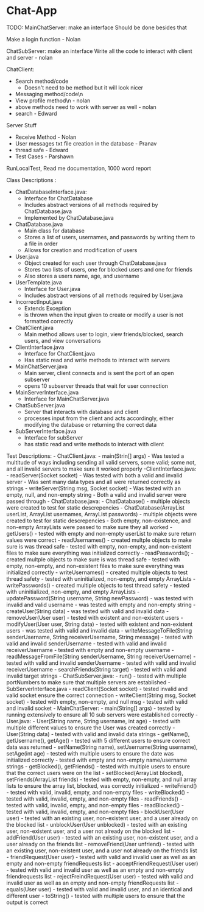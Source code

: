 # Chat-App
TODO:
MainChatServer:
make an interface
Should be done besides that

Make a login function - Nolan

ChatSubServer:
make an interface
Write all the code to interact with client and server - nolan

ChatClient:
- Search method/code
    - Doesn't need to be method but it will look nicer
- Messaging method/code\n
- View profile method\n - nolan
- above methods need to work with server as well - nolan
- search - Edward


Server Stuff
- Receive Method - Nolan
- User messages txt file creation in the database - Pranav
- thread safe - Edward
- Test Cases - Parshawn

RunLocalTest, 
Read me documentation, 
1000 word report


Class Descriptions :
 - ChatDatabaseInterface.java:
     - Interface for ChatDatabase
     - Includes abstract versions of all methods required by ChatDatabase.java
     - Implemented by ChatDatabase.java
 - ChatDatabase.java
     - Main class for database
     - Stores a list of users, usernames, and passwords by writing them to a file in order
     - Allows for creation and modification of users
 - User.java
     - Object created for each user through ChatDatabase.java
     - Stores two lists of users, one for blocked users and one for friends
     - Also stores a users name, age, and username
 - UserTemplate.java
     - Interface for User.java
     - Includes abstract versions of all methods required by User.java
 - IncorrectInput.java
     - Extends Exception
     - is thrown when the input given to create or modify a user is not formatted correctly
 - ChatClient.java
     - Main method allows user to login, view friends/blocked, search users, and view conversations
 - ClientInterface.java
     - Interface for ChatClient.java
     - Has static read and write methods to interact with servers
 - MainChatServer.java
     - Main server, client connects and is sent the port of an open subserver
     - opens 10 subserver threads that wait for user connection
 - MainServerInterface.java
     - Interface for MainChatServer.java
 - ChatSubServer.java
     - Server that interacts with database and client
     - processes input from the client and acts accordingly, either modifying the database or returning the correct data
 - SubServerInterface.java
     - Interface for subServer
     - has static read and write methods to interact with client
  
Test Descriptions:
    - ChatClient.java:
        - main(Strin[] args)
            - Was tested a multitude of ways including sending all valid servers, some valid; some not, and all invalid servers to make sure it worked properly
    -ClientInterface.java:
        - readServer(Socket socket)
            - Was tested with both a valid and invalid server
            - Was sent many data types and all were returned correctly as strings
        - writeServer(String msg, Socket socket)
            - Was tested with an empty, null, and non-empty string
            - Both a valid and invalid server were passed through
    - ChatDatabase.java:
        - ChatDatabase()
            - multiple objects were created to test for static descrepencies
        - ChatDatabase(ArrayList<User> userList, ArrayList<String> usernames, ArrayList<String> passwords)
            - multiple objects were created to test for static descrepencies
            - Both empty, non-existence, and non-empty ArrayLists were passed to make sure they all worked
        - getUsers()
            - tested with empty and non-empty userList to make sure return values were correct
        - readUsernames()
            - created multple objects to make sure is was thread safe
            - tested with empty, non-empty, and non-existent files to make sure everything was initialized correctly
        - readPasswords();
            - created multple objects to make sure is was thread safe
            - tested with empty, non-empty, and non-existent files to make sure everything was initialized correctly
        - writeUsernames()
            - created multiple objects to test thread safety
            - tested with uninitialized, non-empty, and empty ArrayLists
        - writePasswords()
            - created multiple objects to test thread safety
            - tested with uninitialized, non-empty, and empty ArrayLists
        - updatePassword(String username, String newPassword)
            - was tested with invalid and valid username
            - was tested with empty and non-empty string
        - createUser(String data)
            - was tested with valid and invalid data
        - removeUser(User user)
            - tested with existent and non-existent users
        - modifyUser(User user, String data)
            - tested with existent and non-existent users
            - was tested with valid and invalid data
        - writeMessageToFile(String senderUsername, String receiverUsername, String message)
            - tested with valid and invalid senderUsername
            - tested with valid and invalid receiverUsername
            - tested with empty and non-empty username
        - readMessageFromFile(String senderUsername, String receiverUsername)
            - tested with valid and invalid senderUsername
            - tested with valid and invalid receiverUsername
        - searchFriends(String target)
            - tested with valid and invalid target strings
    - ChatSubServer.java:
        - run()
            - tested with multiple portNumbers to make sure that multiple servers are established
    - SubServerInterface.java
        - readClient(Socket socket)
            - tested invalid and valid socket ensure the correct connection
        - writeClient(String msg, Socket socket)
            - tested with empty, non-empty, and null msg
            - tested with valid and invalid socket
    - MainChatServer:
        - main(String[] args)
            - tested by running extensively to ensure all 10 sub servers were established correctly
    - User.java:
        - User(String name, String username, int age)
            - tested with multiple different values to ensure the User was created correctly
        - User(String data)
            - tested with valid and invalid data strings
        - getName(), getUsername(), getAge()
            - tested with 5 different users to ensure correct data was returned
        - setName(String name), setUsername(String username), setAge(int age)
            - tested with multiple users to ensure the date was initialized correctly
            - tested with empty and non-empty name/username strings
        - getBlocked(), getFriends()
            - tested with multiple users to ensure that the correct users were on the list
        - setBlocked(ArrayList<User> blocked), setFriends(ArrayList<User> friends)
            - tested with empty, non-empty, and null array lists to ensure the array list, blocked, was correctly initialized
        - writeFriend()
            - tested with valid, invalid, empty, and non-empty files
        - writeBlocked()
            - tested with valid, invalid, empty, and non-empty files
        - readFriends()
            - tested with valid, invalid, empty, and non-empty files
        - readBlocked()
            - tested with valid, invalid, empty, and non-empty files
        - blockUser(User user)
            - tested with an existing user, non-existent user, and a user already on the blocked list
        - unblockUser(User unblocked)
            - tested with an existing user, non-existent user, and a user not already on the blocked list
        - addFriend(User user)
            - tested with an existing user, non-existent user, and a user already on the friends list
        - removeFriend(User unfriend)
            - tested with an existing user, non-existent user, and a user not already on the friends list
        - friendRequest(User user)
            - tested with valid and invalid user as well as an empty and non-empty friendRequests list
        - acceptFriendRequest(User user)
            - tested with valid and invalid user as well as an empty and non-empty friendrequests list
        - rejectFreindRequest(User user)
            - tested with valid and invalid user as well as an empty and non-empty friendRequests list
        - equals(User user)
            - tested with valid and invalid user, and an identical and different user
        - toString()
            - tested with multiple users to ensure that the output is correct
